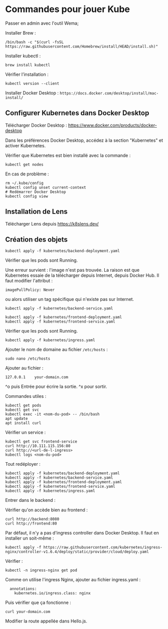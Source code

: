 # Commandes pour jouer Kube

Passer en admin avec l'outil Wema;

Installer Brew :

```
/bin/bash -c "$(curl -fsSL https://raw.githubusercontent.com/Homebrew/install/HEAD/install.sh)"
```

Installer kubectl :

```
brew install kubectl
```

Vérifier l’installation :

```
kubectl version --client
```

Installer Docker Desktop : `https://docs.docker.com/desktop/install/mac-install/`

## Configurer Kubernetes dans Docker Desktop

Télécharger Docker Desktop : https://www.docker.com/products/docker-desktop

Dans les préférences Docker Desktop, accédez à la section "Kubernetes" et activer Kubernetes.

Vérifier que Kubernetes est bien installé avec la commande :

```
kubectl get nodes
```

En cas de problème :

```
rm ~/.kube/config
kubectl config unset current-context
# Redémarrer Docker Desktop
kubectl config view
```

## Installation de Lens

Télécharger Lens depuis https://k8slens.dev/

## Création des objets

```
kubectl apply -f kubernetes/backend-deployment.yaml
```

Vérifier que les pods sont Running.

Une erreur survient : l'image n'est pas trouvée. La raison est que Kubernetes essaie de la télécharger depuis Internet, depuis Docker Hub. Il faut modifier l'attribut :

```
imagePullPolicy: Never
```

ou alors utiliser un tag spécifique qui n'existe pas sur Internet.

```
kubectl apply -f kubernetes/backend-service.yaml
```

```
kubectl apply -f kubernetes/frontend-deployment.yaml
kubectl apply -f kubernetes/frontend-service.yaml
```

Vérifier que les pods sont Running.

```
kubectl apply -f kubernetes/ingress.yaml
```

Ajouter le nom de domaine au fichier `/etc/hosts` :

```
sudo nano /etc/hosts
```

Ajouter au fichier :

```
127.0.0.1    your-domain.com
```

^o puis Entrée pour écrire la sortie.
^x pour sortir.


Commandes utiles :

```
kubectl get pods
kubectl get svc
kubectl exec -it <nom-du-pod> -- /bin/bash
apt update
apt install curl
```


Vérifier un service :

```
kubectl get svc frontend-service
curl http://10.111.115.156:80
curl http://<url-de-l-ingress>
kubectl logs <nom-du-pod>
```

Tout redéployer :

```
kubectl apply -f kubernetes/backend-deployment.yaml
kubectl apply -f kubernetes/backend-service.yaml
kubectl apply -f kubernetes/frontend-deployment.yaml
kubectl apply -f kubernetes/frontend-service.yaml
kubectl apply -f kubernetes/ingress.yaml
```

Entrer dans le backend :

Vérifier qu'on accède bien au frontend :

```
curl http://backend:8080
curl http://frontend:80
```

Par défaut, il n'y a pas d'ingress controller dans Docker Desktop. Il faut en installer un soit-même :

```
kubectl apply -f https://raw.githubusercontent.com/kubernetes/ingress-nginx/controller-v1.6.4/deploy/static/provider/cloud/deploy.yaml
```

Vérifier :

```
kubectl -n ingress-nginx get pod
```

Comme on utilise l'ingress Nginx, ajouter au fichier ingress.yaml :

```
  annotations:
    kubernetes.io/ingress.class: nginx
```

Puis vérifier que ça fonctionne :

```
curl your-domain.com
```

Modifier la route appellée dans Hello.js.
